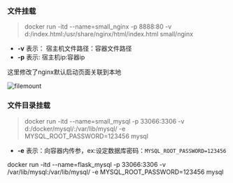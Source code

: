 ### 文件挂载
 > docker run -itd --name=small_nginx -p 8888:80 -v d:/index.html:/usr/share/nginx/html/index.html small/nginx
 * **-v** 表示： 宿主机文件路径：容器文件路径
 * **-p** 表示: 宿主机ip:容器ip

  这里修改了nginx默认启动页面关联到本地

 ![filemount](/res/docker/docker_4.png)

### 文件目录挂载
> docker run -itd --name=small_mysql -p 33066:3306 -v d:/docker/mysql/:/var/lib/mysql/ -e MYSQL_ROOT_PASSWORD=123456 mysql

  * **-e** 表示：向容器内传参，ex:设定数据库密码：`MYSQL_ROOT_PASSWORD=123456`


docker run -itd --name=flask_mysql -p 33066:3306 -v /var/lib/mysql:/var/lib/mysql/ -e MYSQL_ROOT_PASSWORD=123456 mysql

